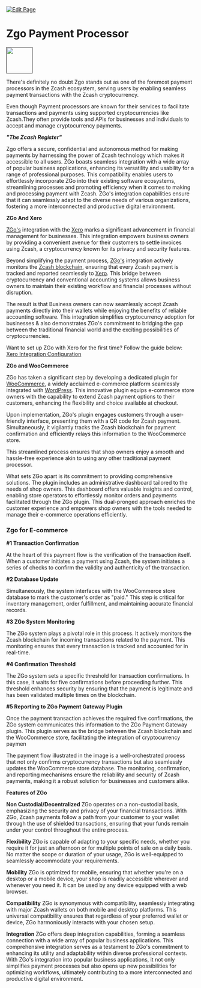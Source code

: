<a href="https://github.com/zechub/zechub/edit/main/site/guides/Zgo_Payment_Processor.md" target="_blank">
  <img src="https://img.shields.io/badge/Edit-blue" alt="Edit Page"/>
</a>

# Zgo Payment Processor 

<a href="">
    <img src="https://images.spr.so/cdn-cgi/imagedelivery/j42No7y-dcokJuNgXeA0ig/1f7b96a0-1289-4152-8d65-994032b6b20c/Screenshot_2023-09-20_20-47-14/w=3840,quality=80" alt="" width="70" height="70"/>
</a>

There's definitely no doubt Zgo stands out as one of the foremost payment processors in the Zcash ecosystem, serving users by enabling seamless payment transactions with the Zcash cryptocurrency.

Even though Payment processors  are known for their services to facilitate transactions and payments using supported cryptocurrencies like Zcash.They often provide tools and APIs for businesses and individuals to accept and manage cryptocurrency payments.

***"The Zcash Register"***

Zgo offers a secure, confidential and autonomous method for making payments by harnessing the power of Zcash technology which makes it accessible to all users. ZGo boasts seamless integration with a wide array of popular business applications, enhancing its versatility and usability for a range of professional purposes. This compatibility enables users to effortlessly incorporate ZGo into their existing software ecosystems, streamlining processes and promoting efficiency when it comes to making and processing payment with Zcash. ZGo's integration capabilities ensure that it can seamlessly adapt to the diverse needs of various organizations, fostering a more interconnected and productive digital environment.

**ZGo And Xero** 

[ZGo's](https://zgo.cash/) integration with the [Xero](https://www.xero.com/) marks a significant advancement in financial management for businesses. This integration empowers business owners by providing a convenient avenue for their customers to settle invoices using Zcash, a cryptocurrency known for its privacy and security features. 

Beyond simplifying the payment process, [ZGo's](https://zgo.cash/) integration actively monitors the [Zcash blockchain](https://z.cash/), ensuring that every Zcash payment is tracked and reported seamlessly to [Xero](https://www.xero.com/). This bridge between cryptocurrency and conventional accounting systems allows business owners to maintain their existing workflow and financial processes without disruption.

The result is that Business owners can now seamlessly accept Zcash payments directly into their wallets while enjoying the benefits of reliable accounting software. This integration simplifies cryptocurrency adoption for businesses & also demonstrates ZGo's commitment to bridging the gap between the traditional financial world and the exciting possibilities of cryptocurrencies. 

Want to set up ZGo with Xero for the first time? Follow the guide below:
[Xero Integration Configuration](https://hedgedoc.vergara.tech/s/4iXC67fmb) 


**ZGo and WooCommerce**

ZGo has taken a significant step by developing a dedicated plugin for [WooCommerce](https://woocommerce.com/), a widely acclaimed e-commerce platform seamlessly integrated with [WordPress](https://wordpress.org/). This innovative plugin equips e-commerce store owners with the capability to extend Zcash payment options to their customers, enhancing the flexibility and choice available at checkout.

Upon implementation, ZGo's plugin engages customers through a user-friendly interface, presenting them with a QR code for Zcash payment. Simultaneously, it vigilantly tracks the Zcash blockchain for payment confirmation and efficiently relays this information to the WooCommerce store. 

This streamlined process ensures that shop owners enjoy a smooth and hassle-free experience akin to using any other traditional payment processor.

What sets ZGo apart is its commitment to providing comprehensive solutions. The plugin includes an administrative dashboard tailored to the needs of shop owners. This dashboard offers valuable insights and control, enabling store operators to effortlessly monitor orders and payments facilitated through the ZGo plugin. This dual-pronged approach enriches the customer experience and empowers shop owners with the tools needed to manage their e-commerce operations efficiently.

### Zgo for E-commerce

**#1 Transaction Confirmation** 

At the heart of this payment flow is the verification of the transaction itself. When a customer initiates a payment using Zcash, the system initiates a series of checks to confirm the validity and authenticity of the transaction.

**#2 Database Update**

 Simultaneously, the system interfaces with the WooCommerce store database to mark the customer's order as "paid." This step is critical for inventory management, order fulfillment, and maintaining accurate financial records.

**#3 ZGo System Monitoring**

 The ZGo system plays a pivotal role in this process. It actively monitors the Zcash blockchain for incoming transactions related to the payment. This monitoring ensures that every transaction is tracked and accounted for in real-time.

**#4 Confirmation Threshold**

 The ZGo system sets a specific threshold for transaction confirmations. In this case, it waits for five confirmations before proceeding further. This threshold enhances security by ensuring that the payment is legitimate and has been validated multiple times on the blockchain.

**#5 Reporting to ZGo Payment Gateway Plugin**

Once the payment transaction achieves the required five confirmations, the ZGo system communicates this information to the ZGo Payment Gateway plugin. This plugin serves as the bridge between the Zcash blockchain and the WooCommerce store, facilitating the integration of cryptocurrency paymen


The payment flow illustrated in the image is a well-orchestrated process that not only confirms cryptocurrency transactions but also seamlessly updates the WooCommerce store database. The monitoring, confirmation, and reporting mechanisms ensure the reliability and security of Zcash payments, making it a robust solution for businesses and customers alike.


**Features of ZGo**

**Non Custodial/Decentralized**
ZGo operates on a non-custodial basis, emphasizing the security and privacy of your financial transactions. With ZGo, Zcash payments follow a path from your customer to your wallet through the use of shielded transactions, ensuring that your funds remain under your control throughout the entire process. 

**Flexibility**
ZGo is capable of adapting to your specific needs, whether you require it for just an afternoon or for multiple points of sale on a daily basis. No matter the scope or duration of your usage, ZGo is well-equipped to seamlessly accommodate your requirements. 

**Mobility**
ZGo is optimized for mobile, ensuring that whether you're on a desktop or a mobile device, your shop is readily accessible wherever and whenever you need it. It can be used by any device equipped with a web browser.

**Compatibility**
ZGo is synonymous with compatibility, seamlessly integrating with major Zcash wallets on both mobile and desktop platforms. This universal compatibility ensures that regardless of your preferred wallet or device, ZGo harmoniously interacts with your chosen setup. 


**Integration**
ZGo offers deep integration capabilities, forming a seamless connection with a wide array of popular business applications. This comprehensive integration serves as a testament to ZGo's commitment to enhancing its utility and adaptability within diverse professional contexts. With ZGo's integration into popular business applications, it not only simplifies payment processes but also opens up new possibilities for optimizing workflows, ultimately contributing to a more interconnected and productive digital environment. 
